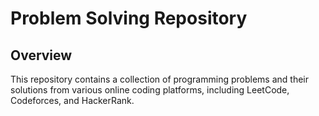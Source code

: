 
# Problem Solving Repository

## Overview

This repository contains a collection of programming problems and their solutions from various online coding platforms, including LeetCode, Codeforces, and HackerRank.

